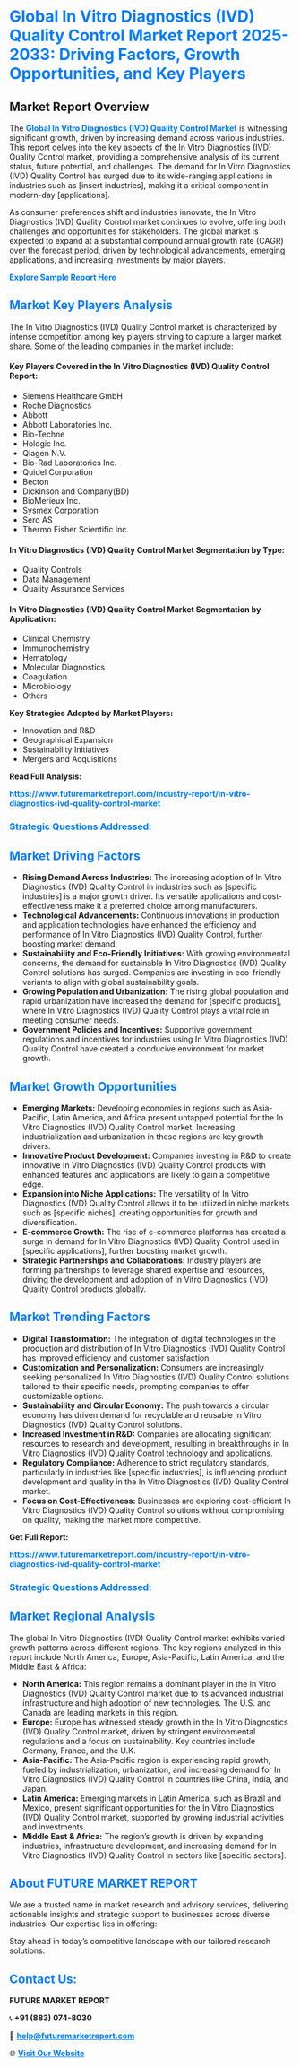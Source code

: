 <h1 style="color: #007BFF;">Global In Vitro Diagnostics (IVD) Quality Control Market Report 2025-2033: Driving Factors, Growth Opportunities, and Key Players</h1>

<section id="overview">
<h2>Market Report Overview</h2>
<p>The <a href="https://www.futuremarketreport.com/industry-report/in-vitro-diagnostics-ivd-quality-control-market" style="color: #007BFF; text-decoration: none;"><strong>Global In Vitro Diagnostics (IVD) Quality Control Market</strong></a> is witnessing significant growth, driven by increasing demand across various industries. This report delves into the key aspects of the In Vitro Diagnostics (IVD) Quality Control market, providing a comprehensive analysis of its current status, future potential, and challenges. The demand for In Vitro Diagnostics (IVD) Quality Control has surged due to its wide-ranging applications in industries such as [insert industries], making it a critical component in modern-day [applications].</p>
<p>As consumer preferences shift and industries innovate, the In Vitro Diagnostics (IVD) Quality Control market continues to evolve, offering both challenges and opportunities for stakeholders. The global market is expected to expand at a substantial compound annual growth rate (CAGR) over the forecast period, driven by technological advancements, emerging applications, and increasing investments by major players.</p>
</section>

<section id="overview">
<p><a href="https://www.futuremarketreport.com/request-sample/reportId=60582" style="color: #007BFF; text-decoration: none;"><strong>Explore Sample Report Here</strong></a></p>
</section>

<section id="key-players">
<h2 style="color: #007BFF;">Market Key Players Analysis</h2>
<p>The In Vitro Diagnostics (IVD) Quality Control market is characterized by intense competition among key players striving to capture a larger market share. Some of the leading companies in the market include:</p>
<h4>Key Players Covered in the In Vitro Diagnostics (IVD) Quality Control Report:</h4>
<ul><li>Siemens Healthcare GmbH</li><li>Roche Diagnostics</li><li>Abbott</li><li>Abbott Laboratories Inc.</li><li>Bio-Techne</li><li>Hologic Inc.</li><li>Qiagen N.V.</li><li>Bio-Rad Laboratories Inc.</li><li>Quidel Corporation</li><li>Becton</li><li>Dickinson and Company(BD)</li><li>BioMerieux Inc.</li><li>Sysmex Corporation</li><li>Sero AS</li><li>Thermo Fisher Scientific Inc.</li></ul>
<h4>In Vitro Diagnostics (IVD) Quality Control Market Segmentation by Type:</h4>
<ul><li>Quality Controls</li><li>Data Management</li><li>Quality Assurance Services</li></ul>

<h4>In Vitro Diagnostics (IVD) Quality Control Market Segmentation by Application:</h4>
<ul><li>Clinical Chemistry</li><li>Immunochemistry</li><li>Hematology</li><li>Molecular Diagnostics</li><li>Coagulation</li><li>Microbiology</li><li>Others</li></ul>
<p><strong>Key Strategies Adopted by Market Players:</strong></p>
<ul>
<li>Innovation and R&D</li>
<li>Geographical Expansion</li>
<li>Sustainability Initiatives</li>
<li>Mergers and Acquisitions</li>
</ul>
</section>

<section>
<p><strong>Read Full Analysis: </strong></p><a href="https://www.futuremarketreport.com/industry-report/in-vitro-diagnostics-ivd-quality-control-market" style="color: #007BFF; text-decoration: none;"><strong>https://www.futuremarketreport.com/industry-report/in-vitro-diagnostics-ivd-quality-control-market</strong></a>
<h3 style="color: #007BFF;">Strategic Questions Addressed:</h3>
</section>

<section id="driving-factors">
<h2 style="color: #007BFF;">Market Driving Factors</h2>
<ul>
<li><strong>Rising Demand Across Industries:</strong> The increasing adoption of In Vitro Diagnostics (IVD) Quality Control in industries such as [specific industries] is a major growth driver. Its versatile applications and cost-effectiveness make it a preferred choice among manufacturers.</li>
<li><strong>Technological Advancements:</strong> Continuous innovations in production and application technologies have enhanced the efficiency and performance of In Vitro Diagnostics (IVD) Quality Control, further boosting market demand.</li>
<li><strong>Sustainability and Eco-Friendly Initiatives:</strong> With growing environmental concerns, the demand for sustainable In Vitro Diagnostics (IVD) Quality Control solutions has surged. Companies are investing in eco-friendly variants to align with global sustainability goals.</li>
<li><strong>Growing Population and Urbanization:</strong> The rising global population and rapid urbanization have increased the demand for [specific products], where In Vitro Diagnostics (IVD) Quality Control plays a vital role in meeting consumer needs.</li>
<li><strong>Government Policies and Incentives:</strong> Supportive government regulations and incentives for industries using In Vitro Diagnostics (IVD) Quality Control have created a conducive environment for market growth.</li>
</ul>
</section>

<section id="growth-opportunities">
<h2 style="color: #007BFF;">Market Growth Opportunities</h2>
<ul>
<li><strong>Emerging Markets:</strong> Developing economies in regions such as Asia-Pacific, Latin America, and Africa present untapped potential for the In Vitro Diagnostics (IVD) Quality Control market. Increasing industrialization and urbanization in these regions are key growth drivers.</li>
<li><strong>Innovative Product Development:</strong> Companies investing in R&D to create innovative In Vitro Diagnostics (IVD) Quality Control products with enhanced features and applications are likely to gain a competitive edge.</li>
<li><strong>Expansion into Niche Applications:</strong> The versatility of In Vitro Diagnostics (IVD) Quality Control allows it to be utilized in niche markets such as [specific niches], creating opportunities for growth and diversification.</li>
<li><strong>E-commerce Growth:</strong> The rise of e-commerce platforms has created a surge in demand for In Vitro Diagnostics (IVD) Quality Control used in [specific applications], further boosting market growth.</li>
<li><strong>Strategic Partnerships and Collaborations:</strong> Industry players are forming partnerships to leverage shared expertise and resources, driving the development and adoption of In Vitro Diagnostics (IVD) Quality Control products globally.</li>
</ul>
</section>

<section id="trending-factors">
<h2 style="color: #007BFF;">Market Trending Factors</h2>
<ul>
<li><strong>Digital Transformation:</strong> The integration of digital technologies in the production and distribution of In Vitro Diagnostics (IVD) Quality Control has improved efficiency and customer satisfaction.</li>
<li><strong>Customization and Personalization:</strong> Consumers are increasingly seeking personalized In Vitro Diagnostics (IVD) Quality Control solutions tailored to their specific needs, prompting companies to offer customizable options.</li>
<li><strong>Sustainability and Circular Economy:</strong> The push towards a circular economy has driven demand for recyclable and reusable In Vitro Diagnostics (IVD) Quality Control solutions.</li>
<li><strong>Increased Investment in R&D:</strong> Companies are allocating significant resources to research and development, resulting in breakthroughs in In Vitro Diagnostics (IVD) Quality Control technology and applications.</li>
<li><strong>Regulatory Compliance:</strong> Adherence to strict regulatory standards, particularly in industries like [specific industries], is influencing product development and quality in the In Vitro Diagnostics (IVD) Quality Control market.</li>
<li><strong>Focus on Cost-Effectiveness:</strong> Businesses are exploring cost-efficient In Vitro Diagnostics (IVD) Quality Control solutions without compromising on quality, making the market more competitive.</li>
</ul>
</section>

<section>
<p><strong>Get Full Report: </strong></p><a href="https://www.futuremarketreport.com/industry-report/in-vitro-diagnostics-ivd-quality-control-market" style="color: #007BFF; text-decoration: none;"><strong>https://www.futuremarketreport.com/industry-report/in-vitro-diagnostics-ivd-quality-control-market</strong></a>
<h3 style="color: #007BFF;">Strategic Questions Addressed:</h3>
</section>


<section id="regional-analysis">
<h2 style="color: #007BFF;">Market Regional Analysis</h2>
<p>The global In Vitro Diagnostics (IVD) Quality Control market exhibits varied growth patterns across different regions. The key regions analyzed in this report include North America, Europe, Asia-Pacific, Latin America, and the Middle East & Africa:</p>
<ul>
<li><strong>North America:</strong> This region remains a dominant player in the In Vitro Diagnostics (IVD) Quality Control market due to its advanced industrial infrastructure and high adoption of new technologies. The U.S. and Canada are leading markets in this region.</li>
<li><strong>Europe:</strong> Europe has witnessed steady growth in the In Vitro Diagnostics (IVD) Quality Control market, driven by stringent environmental regulations and a focus on sustainability. Key countries include Germany, France, and the U.K.</li>
<li><strong>Asia-Pacific:</strong> The Asia-Pacific region is experiencing rapid growth, fueled by industrialization, urbanization, and increasing demand for In Vitro Diagnostics (IVD) Quality Control in countries like China, India, and Japan.</li>
<li><strong>Latin America:</strong> Emerging markets in Latin America, such as Brazil and Mexico, present significant opportunities for the In Vitro Diagnostics (IVD) Quality Control market, supported by growing industrial activities and investments.</li>
<li><strong>Middle East & Africa:</strong> The region’s growth is driven by expanding industries, infrastructure development, and increasing demand for In Vitro Diagnostics (IVD) Quality Control in sectors like [specific sectors].</li>
</ul>
</section>

<footer>
<h2 style="color: #007BFF;">About FUTURE MARKET REPORT</h2>
<p>We are a trusted name in market research and advisory services, delivering actionable insights and strategic support to businesses across diverse industries. Our expertise lies in offering:</p>

<p>Stay ahead in today’s competitive landscape with our tailored research solutions.</p>

<h2 style="color: #007BFF;">Contact Us:</h2>
<p><strong>FUTURE MARKET REPORT</strong></p>
<p>📞 <strong>+91 (883) 074-8030</strong></p>
<p>📧 <strong><a href="mailto:help@futuremarketreport.com" style="color: #007BFF;">help@futuremarketreport.com</a></strong></p>
<p>🌐 <strong><a href="https://www.futuremarketreport.com/" style="color: #007BFF;">Visit Our Website</a></strong></p>
</footer>